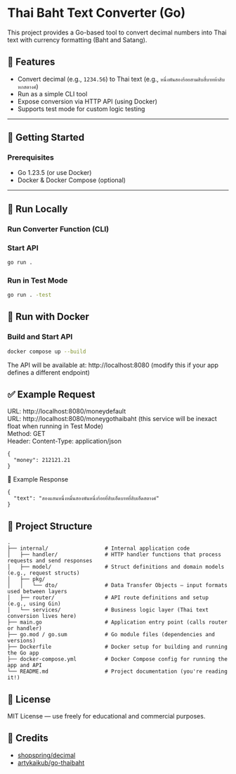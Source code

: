# Thai Baht Text Converter (Go)

This project provides a Go-based tool to convert decimal numbers into Thai text with currency formatting (Baht and Satang).

## 🧠 Features

- Convert decimal (e.g., `1234.56`) to Thai text (e.g., `หนึ่งพันสองร้อยสามสิบสี่บาทห้าสิบหกสตางค์`)
- Run as a simple CLI tool
- Expose conversion via HTTP API (using Docker)
- Supports test mode for custom logic testing

---

## 🚀 Getting Started

### Prerequisites

- Go 1.23.5 (or use Docker)
- Docker & Docker Compose (optional)

---

## 🧪 Run Locally

### Run Converter Function (CLI)
### Start API

```bash
go run .
```
### Run in Test Mode
```bash
go run . -test
```
## 🐳 Run with Docker
### Build and Start API

```bash
docker compose up --build
```
The API will be available at:
http://localhost:8080 (modify this if your app defines a different endpoint)

## ✅ Example Request
URL: http://localhost:8080/moneydefault  
URL: http://localhost:8080/moneygothaibaht (this service will be inexact float when running in Test Mode)  
Method: GET  
Header: Content-Type: application/json  

```
{
  "money": 212121.21
}
```
🔄 Example Response
```
{
  "text": "สองแสนหนึ่งหมื่นสองพันหนึ่งร้อยยี่สิบเอ็ดบาทยี่สิบเอ็ดสตางค์"
}
```

## 🔧 Project Structure
```
.
├── internal/                  # Internal application code
│   ├── handler/               # HTTP handler functions that process requests and send responses
│   ├── model/                 # Struct definitions and domain models (e.g., request structs)
│   ├── pkg/
│   │   └── dto/               # Data Transfer Objects — input formats used between layers
│   ├── router/                # API route definitions and setup (e.g., using Gin)
│   └── services/              # Business logic layer (Thai text conversion lives here)
├── main.go                    # Application entry point (calls router or handler)
├── go.mod / go.sum            # Go module files (dependencies and versions)
├── Dockerfile                 # Docker setup for building and running the Go app
├── docker-compose.yml         # Docker Compose config for running the app and API
└── README.md                  # Project documentation (you're reading it!)
```

## 📝 License
MIT License — use freely for educational and commercial purposes.

## 🙏 Credits
- [shopspring/decimal](https://github.com/shopspring/decimal)
- [artykaikub/go-thaibaht](https://github.com/artykaikub/go-thaibaht)






